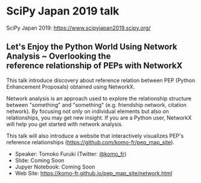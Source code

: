 # SciPy Japan 2019 talk

SciPy Japan 2019: https://www.scipyjapan2019.scipy.org/

## Let's Enjoy the Python World Using Network Analysis ~ Overlooking the reference relationship of PEPs with NetworkX
This talk introduce discovery about reference relation between PEP (Python Enhancement Proposals) obtained using NetworkX.    

Network analysis is an approach used to explore the relationship structure between "something" and "something" (e.g. friendship network, citation network).  By focusing not only on individual elements but also on relationships, you may get new insight. If you are a Python user, NetworkX will help you get started with network analysis.

This talk will also introduce a website that interactively visualizes PEP's reference relationships (https://github.com/komo-fr/pep_map_site).

- Speaker: Tomoko Furuki (Twitter: [@komo_fr](https://twitter.com/komo_fr))
- Slide: Coming Soon
- Jupyer Notebook: Coming Soon
- Web Site: https://komo-fr.github.io/pep_map_site/network.html

